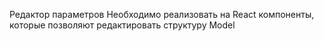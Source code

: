 Редактор параметров
Необходимо реализовать на React компоненты, которые позволяют редактировать структуру Model
